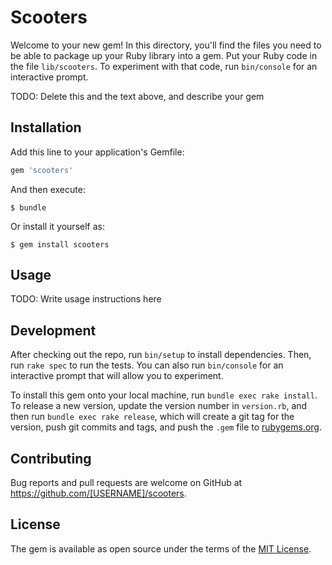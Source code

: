 # Scooters

Welcome to your new gem! In this directory, you'll find the files you need to be able to package up your Ruby library into a gem. Put your Ruby code in the file `lib/scooters`. To experiment with that code, run `bin/console` for an interactive prompt.

TODO: Delete this and the text above, and describe your gem

## Installation

Add this line to your application's Gemfile:

```ruby
gem 'scooters'
```

And then execute:

    $ bundle

Or install it yourself as:

    $ gem install scooters

## Usage

TODO: Write usage instructions here

## Development

After checking out the repo, run `bin/setup` to install dependencies. Then, run `rake spec` to run the tests. You can also run `bin/console` for an interactive prompt that will allow you to experiment.

To install this gem onto your local machine, run `bundle exec rake install`. To release a new version, update the version number in `version.rb`, and then run `bundle exec rake release`, which will create a git tag for the version, push git commits and tags, and push the `.gem` file to [rubygems.org](https://rubygems.org).

## Contributing

Bug reports and pull requests are welcome on GitHub at https://github.com/[USERNAME]/scooters.

## License

The gem is available as open source under the terms of the [MIT License](http://opensource.org/licenses/MIT).
